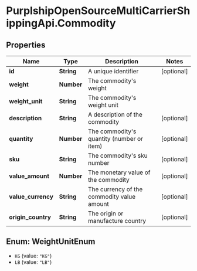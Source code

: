 # PurplshipOpenSourceMultiCarrierShippingApi.Commodity

## Properties
Name | Type | Description | Notes
------------ | ------------- | ------------- | -------------
**id** | **String** | A unique identifier | [optional] 
**weight** | **Number** | The commodity&#x27;s weight | 
**weight_unit** | **String** | The commodity&#x27;s weight unit | 
**description** | **String** | A description of the commodity | [optional] 
**quantity** | **Number** | The commodity&#x27;s quantity (number or item) | [optional] 
**sku** | **String** | The commodity&#x27;s sku number | [optional] 
**value_amount** | **Number** | The monetary value of the commodity | [optional] 
**value_currency** | **String** | The currency of the commodity value amount | [optional] 
**origin_country** | **String** | The origin or manufacture country | [optional] 

<a name="WeightUnitEnum"></a>
## Enum: WeightUnitEnum

* `KG` (value: `"KG"`)
* `LB` (value: `"LB"`)

